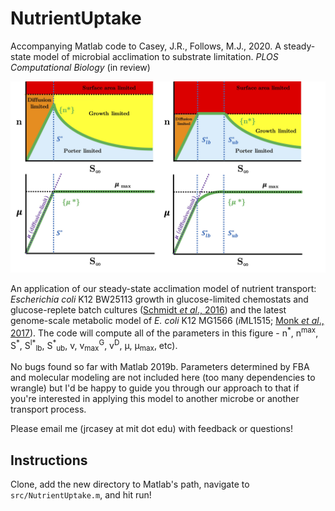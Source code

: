 # NutrientUptake

Accompanying Matlab code to Casey, J.R., Follows, M.J., 2020. A steady-state model of microbial acclimation to substrate limitation. *PLOS Computational Biology* (in review)

![Figure 3](https://github.com/jrcasey/NutrientUptake/blob/master/assets/Figure_3_new.jpg)

An application of our steady-state acclimation model of nutrient transport: *Escherichia coli* K12 BW25113 growth in glucose-limited chemostats and glucose-replete batch cultures ([Schmidt *et al*., 2016](https://www.nature.com/articles/nbt.3418)) and the latest genome-scale metabolic model of *E. coli* K12 MG1566 (*i*ML1515; [Monk *et al*., 2017](https://www.nature.com/articles/nbt.3956)). The code will compute all of the parameters in this figure - n<sup>\*</sup>, n<sup>max</sup>, S<sup>\*</sup>, S<sup>l\*</sup><sub>lb</sub>, S<sup>\*</sup><sub>ub</sub>, v, v<sub>max</sub><sup>G</sup>, v<sup>D</sup>, &mu;, &mu;<sub>max</sub>, etc).

No bugs found so far with Matlab 2019b. Parameters determined by FBA and molecular modeling are not included here (too many dependencies to wrangle) but I'd be happy to guide you through our approach to that if you're interested in applying this model to another microbe or another transport process. 

Please email me (jrcasey at mit dot edu) with feedback or questions!

## Instructions
Clone, add the new directory to Matlab's path, navigate to `src/NutrientUptake.m`, and hit run!

